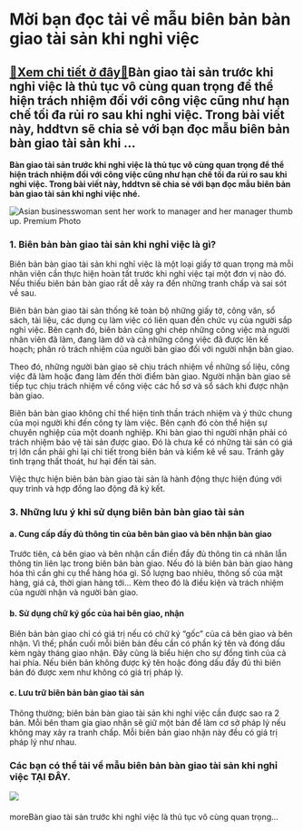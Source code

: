 Mời bạn đọc tải về mẫu biên bản bàn giao tài sản khi nghỉ việc
==============================================================

[:gift:Xem chi tiết ở đây:gift:](https://hddtvn.com/moi-ban-doc-tai-ve-mau-bien-ban-ban-giao-tai-san-khi-nghi-viec/)Bàn giao tài sản trước khi nghỉ việc là thủ tục vô cùng quan trọng để thể hiện trách nhiệm đối với công việc cũng như hạn chế tối đa rủi ro sau khi nghỉ việc. Trong bài viết này, hddtvn sẽ chia sẻ với bạn đọc mẫu biên bản bàn giao tài sản khi …
----------------------------------------------------------------------------------------------------------------------------------------------------------------------------------------------------------------------------------------------------

**Bàn giao tài sản trước khi nghỉ việc là thủ tục vô cùng quan trọng để thể hiện trách nhiệm đối với công việc cũng như hạn chế tối đa rủi ro sau khi nghỉ việc. Trong bài viết này, hddtvn sẽ chia sẻ với bạn đọc mẫu biên bản bàn giao tài sản khi nghỉ việc nhé.**


![Asian businesswoman sent her work to manager and her manager thumb up. Premium Photo](https://hddtvn.com/wp-content/uploads/2021/01/asian-businesswoman-sent-her-work-manager-her-manager-thumb-up_73503-1158.jpg)


### 1. Biên bản bàn giao tài sản khi nghỉ việc là gì?


Biên bản bàn giao tài sản khi nghỉ việc là một loại giấy tờ quan trọng mà mỗi nhân viên cần thực hiện hoàn tất trước khi nghỉ việc tại một đơn vị nào đó. Nếu thiếu biên bản bàn giao rất dễ xảy ra đến những tranh chấp và sai sót về sau.


Biên bản bàn giao tài sản thống kê toàn bộ những giấy tờ, công văn, sổ sách, tài liệu, các dụng cụ làm việc có liên quan đến chức vụ của người sắp nghỉ việc. Bên cạnh đó, biên bản cũng ghi chép những công việc mà người nhân viên đã làm, đang làm dở và cả những công việc đã được lên kế hoạch; phân rõ trách nhiệm của người bàn giao đối với người nhận bàn giao.


Theo đó, những người bàn giao sẽ chịu trách nhiệm về những số liệu, công việc đã làm hoặc đang làm đến thời điểm bàn giao. Người nhận bàn giao sẽ tiếp tục chịu trách nhiệm về công việc các hồ sơ và sổ sách khi được nhận bàn giao.


Biên bản bàn giao không chỉ thể hiện tinh thần trách nhiệm và ý thức chung của mọi người khi đến công ty làm việc. Bên cạnh đó còn thể hiện sự chuyên nghiệp của một doanh nghiệp. Khi bàn giao thì người nhận phải có trách nhiệm bảo vệ tài sản được giao. Đó là chưa kể có những tài sản có giá trị lớn cần phải ghi lại chi tiết trong biên bản và kiểm kê về sau. Tránh gây tình trạng thất thoát, hư hại đến tài sản.


Việc thực hiện biên bản bàn giao tài sản là hành động thực hiện đúng với quy trình và hợp đồng lao động đã ký kết.


### 3. Những lưu ý khi sử dụng biên bản bàn giao tài sản


#### a. Cung cấp đầy đủ thông tin của bên bàn giao và bên nhận bàn giao


Trước tiên, cả bên giao và bên nhận cần điền đầy đủ thông tin cá nhân lẫn thông tin liên lạc trong biên bản bàn giao. Nếu đó là biên bản bàn giao hàng hóa thì cần ghi cụ thể hàng hóa gì. Số lượng bao nhiêu, thông số của mặt hàng, giá cả, thời gian hàng tới… Kèm theo đó là điều kiện và trách nhiệm của người nhận và người bàn giao.


#### b. Sử dụng chữ ký gốc của hai bên giao, nhận


Biên bản bàn giao chỉ có giá trị nếu có chữ ký “gốc” của cả bên giao và bên nhận. Vì thế; phần cuối mỗi biên bản đều cần có phần ký tên và đóng dấu kèm ngày tháng giao nhận. Đây cũng là biểu hiện cho sự đồng tình của cả hai phía. Nếu biên bản không được ký tên hoặc đóng dấu đầy đủ thì biên bản đó được xem như không có giá trị pháp lý.


#### c. Lưu trữ biên bản bàn giao tài sản


Thông thường; biên bản bàn giao tài sản khi nghỉ việc cần được sao ra 2 bản. Mỗi bên tham gia giao nhận sẽ giữ một bản để làm cơ sở pháp lý nếu không may xảy ra tranh chấp. Mỗi biên bản giao nhận này đều có giá trị pháp lý như nhau.


### Các bạn có thể tải về mẫu biên bản bàn giao tài sản khi nghỉ việc **TẠI ĐÂY**.


![](https://hddtvn.com/wp-content/uploads/2021/01/38-1-1.png)


#### 


moreBàn giao tài sản trước khi nghỉ việc là thủ tục vô cùng quan trọng…

